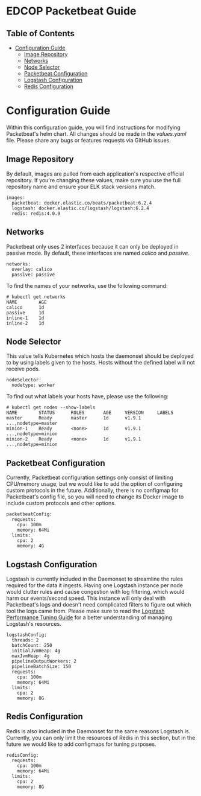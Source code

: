 # EDCOP Packetbeat Guide

Table of Contents
-----------------
 
* [Configuration Guide](#configuration-guide)
	* [Image Repository](#image-repository)
	* [Networks](#networks)
	* [Node Selector](#node-selector)
	* [Packetbeat Configuration](#packetbeat-configuration)
	* [Logstash Configuration](#logstash-configuration)
	* [Redis Configuration](#redis-configuration)
	
# Configuration Guide

Within this configuration guide, you will find instructions for modifying Packetbeat's helm chart. All changes should be made in the *values.yaml* file.
Please share any bugs or features requests via GitHub issues.
 
## Image Repository

By default, images are pulled from each application's respective official repository. If you're changing these values, make sure you use the full repository name and ensure your ELK stack versions match.
 
```
images:
  packetbeat: docker.elastic.co/beats/packetbeat:6.2.4
  logstash: docker.elastic.co/logstash/logstash:6.2.4
  redis: redis:4.0.9
```

## Networks

Packetbeat only uses 2 interfaces because it can only be deployed in passive mode. By default, these interfaces are named *calico* and *passive*. 

```
networks:
  overlay: calico
  passive: passive
```
 
To find the names of your networks, use the following command:
 
```
# kubectl get networks
NAME		AGE
calico		1d
passive		1d
inline-1	1d
inline-2	1d
```

## Node Selector

This value tells Kubernetes which hosts the daemonset should be deployed to by using labels given to the hosts. Hosts without the defined label will not receive pods. 
 
```
nodeSelector:
  nodetype: worker
```
 
To find out what labels your hosts have, please use the following:
```
# kubectl get nodes --show-labels
NAME		STATUS		ROLES		AGE		VERSION		LABELS
master 		Ready		master		1d		v1.9.1		...,nodetype=master
minion-1	Ready		<none>		1d		v1.9.1		...,nodetype=minion
minion-2	Ready		<none>		1d		v1.9.1		...,nodetype=minion
```

## Packetbeat Configuration

Currently, Packetbeat configuration settings only consist of limiting CPU/memory usage, but we would like to add the option of configuring custom protocols in the future. Additionally, there is no configmap for Packetbeat's config file, so you will need to change its Docker image to include custom protocols and other options. 

```
packetbeatConfig:
  requests:
    cpu: 100m
    memory: 64Mi
  limits:
    cpu: 2
    memory: 4G
```

## Logstash Configuration

Logstash is currently included in the Daemonset to streamline the rules required for the data it ingests. Having one Logstash instance per node would clutter rules and cause congestion with log filtering, which would harm our events/second speed. This instance will only deal with Packetbeat's logs and doesn't need complicated filters to figure out which tool the logs came from.
Please make sure to read the [Logstash Performance Tuning Guide](https://www.elastic.co/guide/en/logstash/current/performance-troubleshooting.html) for a better understanding of managing Logstash's resources. 

```
logstashConfig:
  threads: 2 
  batchCount: 250
  initialJvmHeap: 4g
  maxJvmHeap: 4g
  pipelineOutputWorkers: 2 
  pipelineBatchSize: 150  
  requests:
    cpu: 100m
    memory: 64Mi
  limits:
    cpu: 2
    memory: 8G
```

## Redis Configuration

Redis is also included in the Daemonset for the same reasons Logstash is. Currently, you can only limit the resources of Redis in this section, but in the future we would like to add configmaps for tuning purposes. 

```
redisConfig:
  requests:
    cpu: 100m
    memory: 64Mi
  limits:
    cpu: 2
    memory: 8G
```
